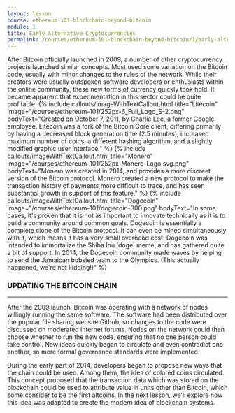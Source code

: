 ```yaml
---
layout: lesson
course: ethereum-101-blockchain-beyond-bitcoin
module: 1
title: Early Alternative Cryptocurrencies
permalink: /courses/ethereum-101-blockchain-beyond-bitcoin/1/early-alternative-cryptocurrencies
---
```


<span class="openingParagraph">
After Bitcoin officially launched in 2009, a number of other cryptocurrency projects launched similar concepts. Most used some variation on the Bitcoin code, usually with minor changes to the rules of the network. While their creators were usually outspoken software developers or enthusiasts within the online community, these new forms of currency quickly took hold. It became apparent that experimentation in this sector could be quite profitable. </span>
{% include callouts/imageWithTextCallout.html 
    title="Litecoin"
    image="/courses/ethereum-101/252px-6_Full_Logo_S-2.png"
    bodyText="Created on October 7, 2011, by Charlie Lee, a former Google employee. Litecoin was a fork of the Bitcoin Core client, differing primarily by having a decreased block generation time (2.5 minutes), increased maximum number of coins, a different hashing algorithm, and a slightly modified graphic user interface."
%}
{% include callouts/imageWithTextCallout.html 
    title="Monero"
    image="/courses/ethereum-101/252px-Monero-Logo.svg.png"
    bodyText="Monero was created in 2014, and provides a more discreet version of the Bitcoin protocol. Monero created a new protocol to make the transaction history of payments more difficult to trace, and has seen substantial growth in support of this feature."
%}
{% include callouts/imageWithTextCallout.html 
    title="Dogecoin"
    image="/courses/ethereum-101/dogecoin-300.png"
    bodyText="In some cases, it's proven that it is not as important to innovate technically as it is to build a community around common goals. Dogecoin is essentially a complete clone of the Bitcoin protocol. It can even be mined simultaneously with it, which means it has a very small overhead cost. Dogecoin was intended to immortalize the Shiba Inu 'doge' meme, and has gathered quite a bit of support. In 2014, the Dogecoin community made waves by helping to send the Jamaican bobsled team to the Olympics. (This actually happened, we're not kidding!)"
%}

<h3>UPDATING THE BITCOIN CHAIN</h3>

<hr />

<span style="font-weight: 400;">After the 2009 launch, Bitcoin was operating with a network of nodes willingly running the same software. The software had been distributed over the popular file sharing website Github, so changes to the code were discussed on moderated internet forums. Nodes on the network could then choose whether to run the new code, ensuring that no one person could take control. New ideas quickly began to circulate and even contradict one another, so more formal governance standards were implemented.</span>

<span style="font-weight: 400;">During the early part of 2014, developers began to propose new ways that the chain could be used. Among them, the idea of colored coins circulated. This concept proposed that the transaction data which was stored on the blockchain could be used to attribute value in units other than Bitcoin, which some consider to be the first altcoins. In the next lesson, we'll explore how this idea was adapted to create the modern idea of blockchain systems.</span>
